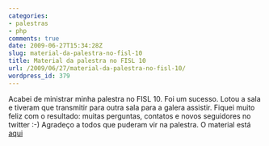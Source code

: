 ```yaml
---
categories:
- palestras
- php
comments: true
date: 2009-06-27T15:34:28Z
slug: material-da-palestra-no-fisl-10
title: Material da palestra no FISL 10
url: /2009/06/27/material-da-palestra-no-fisl-10/
wordpress_id: 379
---
```


Acabei de ministrar minha palestra no FISL 10. Foi um sucesso. Lotou a sala e tiveram que transmitir para outra sala para a galera assistir. Fiquei muito feliz com o resultado: muitas perguntas, contatos e novos seguidores no twitter :-)
Agradeço a todos que puderam vir na palestra.
O material está [aqui](http://www.slideshare.net/eminetto/app-web-escalaveis-fisl)
